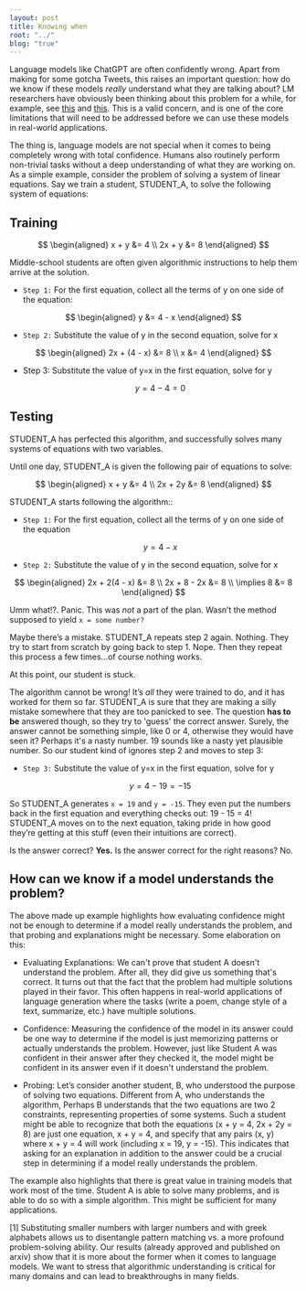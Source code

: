 ```yaml
---
layout: post
title: Knowing when 
root: "../"
blog: "true"
---
```

<script type="text/javascript" src="https://cdn.mathjax.org/mathjax/latest/MathJax.js?config=TeX-AMS_HTML"></script>

Language models like ChatGPT are often confidently wrong. Apart from making for some gotcha Tweets, this raises an important question: how do we know if these models _really_ understand what they are talking about? LM researchers have obviously been thinking about this problem for a while, for example, see [this](https://arxiv.org/abs/2012.00955) and [this](https://arxiv.org/abs/2207.05221).
This is a valid concern, and is one of the core limitations that will need to be addressed before we can use these models in real-world applications.

The thing is, language models are not special when it comes to being completely wrong with total confidence. Humans also routinely perform non-trivial tasks without a deep understanding of what they are working on. As a simple example, consider the problem of solving a system of linear equations. Say we train a student, STUDENT_A, to solve the following system of equations:

## Training

$$
\begin{aligned}
x + y &= 4 \\
2x + y &= 8
\end{aligned}
$$


Middle-school students are often given algorithmic instructions to help them arrive at the solution.

* `Step 1:` For the first equation, collect all the terms of y on one side of the equation:

$$
\begin{aligned}
y &= 4 - x
\end{aligned}
$$

* `Step 2:` Substitute the value of y in the second equation, solve for x

$$
\begin{aligned}
2x + (4 - x) &= 8 \\
x &= 4
\end{aligned}
$$

* Step 3: Substitute the value of y=x in the first equation, solve for y
  
    $$y = 4 - 4 = 0$$



## Testing

STUDENT_A has perfected this algorithm, and successfully solves many systems of equations with two variables. 

Until one day, STUDENT_A is given the following pair of equations to solve:

$$
\begin{aligned}
x + y &= 4 \\
2x + 2y &= 8
\end{aligned}
$$

STUDENT_A starts following the algorithm::

* `Step 1:` For the first equation, collect all the terms of y on one side of the equation

    $$y = 4 - x$$

* `Step 2:` Substitute the value of y in the second equation, solve for x

$$
\begin{aligned}
2x + 2(4 - x) &= 8 \\
2x + 8 - 2x &= 8 \\
\implies 8 &= 8 
\end{aligned}
$$

Umm what!?. Panic. This was *not* a part of the plan. Wasn’t the method supposed to yield `x = some number?` 

Maybe there’s a mistake. STUDENT_A repeats step 2 again. Nothing. They try to start from scratch by going back to step 1. Nope. Then they repeat this process a few times…of course nothing works.


At this point, our student is stuck.


The algorithm cannot be wrong! It’s _all_ they were trained to do, and it has worked for them so far. STUDENT_A is sure that they are making a silly mistake somewhere that they are too panicked to see. The question **has to be** answered though, so they try to 'guess' the correct answer. Surely, the answer cannot be something simple, like 0 or 4, otherwise they would have seen it? Perhaps it's a nasty number. 19 sounds like a nasty yet plausible number. So our student kind of ignores step 2 and moves to step 3:

* `Step 3:` Substitute the value of y=x in the first equation, solve for y

    $$y = 4 - 19 = -15$$

So STUDENT_A generates `x = 19` and `y = -15`. They even put the numbers back in the first equation and everything checks out: 19 - 15 = 4! STUDENT_A moves on to the next equation, taking pride in how good they’re getting at this stuff (even their intuitions are correct).

Is the answer correct? **Yes.** Is the answer correct for the right reasons? No.


## How can we know if a model understands the problem?

The above made up example highlights how evaluating confidence might not be enough to determine if a model really understands the problem, and that probing and explanations might be necessary. Some elaboration on this:

* Evaluating Explanations: We can't prove that student A doesn't understand the problem. After all, they did give us something that's correct. It turns out that the fact that the problem had multiple solutions played in their favor. This often happens in real-world applications of language generation where the tasks (write a poem, change style of a text, summarize, etc.) have multiple solutions.

* Confidence: Measuring the confidence of the model in its answer could be one way to determine if the model is just memorizing patterns or actually understands the problem. However, just like Student A was confident in their answer after they checked it, the model might be confident in its answer even if it doesn't understand the problem.

* Probing: Let’s consider another student, B, who understood the purpose of solving two equations. Different from A, who understands the algorithm, Perhaps B understands that the two equations are two 2 constraints, representing properties of some systems. Such a student might be able to recognize that both the equations (x + y = 4, 2x + 2y = 8) are just one equation, x + y = 4, and specify that any pairs (x, y) where x + y = 4 will work (including x = 19, y = -15). This indicates that asking for an explanation in addition to the answer could be a crucial step in determining if a model really understands the problem.


The example also highlights that there is great value in training models that work most of the time. Student A is able to solve many problems, and is able to do so with a simple algorithm. This might be sufficient for many applications.



[1] 
Substituting smaller numbers with larger numbers and with greek alphabets allows us to disentangle pattern matching vs. a more profound problem-solving ability. Our results (already approved and published on arxiv) show that it is more about the former when it comes to language models. We want to stress that algorithmic understanding is critical for many domains and can lead to breakthroughs in many fields.
